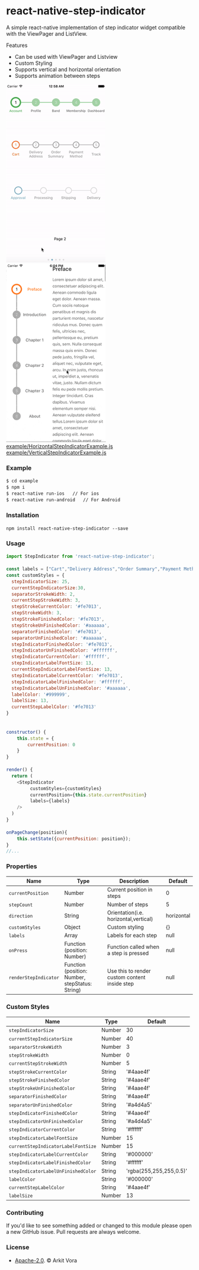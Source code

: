 # react-native-step-indicator

A simple react-native implementation of step indicator widget compatible with the ViewPager and ListView.

Features

  - Can be used with ViewPager and Listview
  - Custom Styling
  - Supports vertical and horizontal orientation
  - Supports animation between steps


![alt tag](art/HorizontalStepIndicator.gif) &nbsp;&nbsp;&nbsp;&nbsp;&nbsp;&nbsp;&nbsp;&nbsp; &nbsp;&nbsp;&nbsp;&nbsp;&nbsp;&nbsp;&nbsp;&nbsp;&nbsp; ![alt tag](art/VerticalStepIndicator.gif)
 [example/HorizontalStepIndicatorExample.js](example/HorizontalStepIndicatorExample.js)   &nbsp;&nbsp;&nbsp;&nbsp; [example/VerticalStepIndicatorExample.js](example/VerticalStepIndicatorExample.js)

### Example
```sh
$ cd example
$ npm i
$ react-native run-ios   // For ios
$ react-native run-android   // For Android
```

### Installation
``npm install react-native-step-indicator --save``

### Usage
```javascript
import StepIndicator from 'react-native-step-indicator';

const labels = ["Cart","Delivery Address","Order Summary","Payment Method","Track"];
const customStyles = {
  stepIndicatorSize: 25,
  currentStepIndicatorSize:30,
  separatorStrokeWidth: 2,
  currentStepStrokeWidth: 3,
  stepStrokeCurrentColor: '#fe7013',
  stepStrokeWidth: 3,
  stepStrokeFinishedColor: '#fe7013',
  stepStrokeUnFinishedColor: '#aaaaaa',
  separatorFinishedColor: '#fe7013',
  separatorUnFinishedColor: '#aaaaaa',
  stepIndicatorFinishedColor: '#fe7013',
  stepIndicatorUnFinishedColor: '#ffffff',
  stepIndicatorCurrentColor: '#ffffff',
  stepIndicatorLabelFontSize: 13,
  currentStepIndicatorLabelFontSize: 13,
  stepIndicatorLabelCurrentColor: '#fe7013',
  stepIndicatorLabelFinishedColor: '#ffffff',
  stepIndicatorLabelUnFinishedColor: '#aaaaaa',
  labelColor: '#999999',
  labelSize: 13,
  currentStepLabelColor: '#fe7013'
}


constructor() {
    this.state = {
        currentPosition: 0
    }
}

render() {
  return (
    <StepIndicator
         customStyles={customStyles}
         currentPosition={this.state.currentPosition}
         labels={labels}
    />
  )
}

onPageChange(position){
    this.setState({currentPosition: position});
}
//...
```

### Properties

| Name | Type | Description | Default
| ------------ | ------------- | ------------ |------------ |
| `currentPosition` | Number  | Current position in steps | 0
| ```stepCount``` | Number  | Number of steps | 5
| ```direction``` | String  | Orientation(i.e. horizontal,vertical) | horizontal
| ```customStyles``` | Object  | Custom styling | {}
| ```labels``` | Array  | Labels for each step | null
| `onPress` | Function (position: Number) | Function called when a step is pressed | null
| `renderStepIndicator` | Function (position: Number, stepStatus: String) | Use this to render custom content inside step | null 

### Custom Styles

| Name | Type | Default
| ------------ | ------------ |------------ |
| ```stepIndicatorSize``` | Number  | 30
| ```currentStepIndicatorSize``` | Number  | 40
| ```separatorStrokeWidth``` | Number  | 3
| ```stepStrokeWidth``` | Number  | 0
| ```currentStepStrokeWidth``` | Number  | 5
| ```stepStrokeCurrentColor``` | String  | '#4aae4f'
| ```stepStrokeFinishedColor``` | String  | '#4aae4f'
| ```stepStrokeUnFinishedColor``` | String  | '#4aae4f'
| ```separatorFinishedColor``` | String  | '#4aae4f'
| ```separatorUnFinishedColor``` | String  | '#a4d4a5'
| ```stepIndicatorFinishedColor``` | String  | '#4aae4f'
| ```stepIndicatorUnFinishedColor``` | String  | '#a4d4a5'
| ```stepIndicatorCurrentColor``` | String  | '#ffffff'
| ```stepIndicatorLabelFontSize``` | Number  | 15
| ```currentStepIndicatorLabelFontSize``` | Number  | 15
| ```stepIndicatorLabelCurrentColor``` | String  | '#000000'
| ```stepIndicatorLabelFinishedColor``` | String  | '#ffffff'
| ```stepIndicatorLabelUnFinishedColor``` | String  | 'rgba(255,255,255,0.5)'
| ```labelColor``` | String  | '#000000'
| ```currentStepLabelColor``` | String  | '#4aae4f'
| ```labelSize``` | Number  | 13


### Contributing

If you'd like to see something added or changed to this module please open a new GitHub issue. Pull requests are always welcome.

### License

 - [Apache-2.0](https://github.com/24ark/react-native-step-indicator/blob/master/LICENSE).  © Arkit Vora
